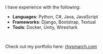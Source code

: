 I have experience with the following:

- **Languages**: Python, C#, Java, JavaScript
- **Frameworks**: Django, Bootstrap, Textual
- **Tools**: Docker, Unity, Wireshark
<br>

Check out my portfolio here: [rhysmarch.com](https://rhysmarch.com/)


